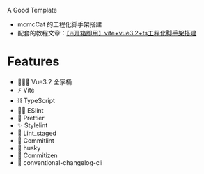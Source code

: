 A Good Template <br/>

- mcmcCat 的工程化脚手架搭建
- 配套的教程文章：[【🔥开箱即用】vite+vue3.2+ts工程化脚手架搭建](https://juejin.cn/post/7232572368622485565)
# Features

- 👨‍👦‍👦 Vue3.2 全家桶
- ⚡️ Vite
- ⛓ TypeScript
- 👮‍♂️ ESlint
- 💄 Prettier
- ✨ Stylelint
- 👷 Lint_staged
- 🚨 Commitlint
- 🎣 husky
- 🔨 Commitizen
- 📝 conventional-changelog-cli
